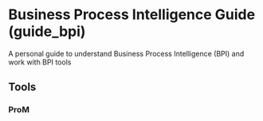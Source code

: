 # Business Process Intelligence Guide (guide_bpi)

A personal guide to understand Business Process Intelligence (BPI) and work with BPI tools

## Tools

### ProM

